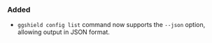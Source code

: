 ### Added

- `ggshield config list` command now supports the `--json` option, allowing output in JSON format.
